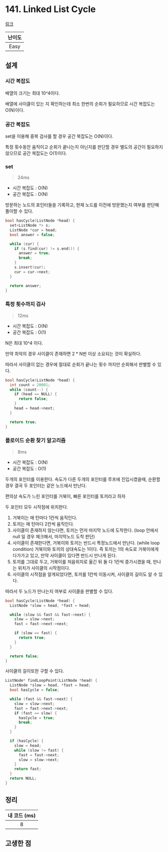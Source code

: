 # 141. Linked List Cycle

[링크](https://leetcode.com/problems/linked-list-cycle/)

| 난이도 |
| :----: |
|  Easy  |

## 설계

### 시간 복잡도

배열의 크기는 최대 10^4이다.

배열에 사이클이 있는 지 확인하는데 최소 한번의 순회가 필요하므로 시간 복잡도는 O(N)이다.

### 공간 복잡도

set을 이용해 중복 검사를 할 경우 공간 복잡도는 O(N)이다.

특정 횟수동안 움직이고 순회가 끝나는지 아닌지를 판단할 경우 별도의 공간이 필요하지 않으므로 공간 복잡도는 O(1)이다.

### set

> 24ms

- 시간 복잡도 : O(N)
- 공간 복잡도 : O(N)

방문하는 노드의 포인터들을 기록하고, 현재 노드를 이전에 방문했는지 여부를 판단해 풀이할 수 있다.

```cpp
bool hasCycle(ListNode *head) {
  set<ListNode *> s;
  ListNode *cur = head;
  bool answer = false;

  while (cur) {
    if (s.find(cur) != s.end()) {
      answer = true;
      break;
    }
    s.insert(cur);
    cur = cur->next;
  }

  return answer;
}
```

### 특정 횟수까지 검사

> 12ms

- 시간 복잡도 : O(N)
- 공간 복잡도 : O(1)

N은 최대 10^4 이다.

만약 최악의 경우 사이클이 존재하면 2 \* N번 이상 소요되는 것이 확실하다.

따라서 사이클이 없는 경우에 절대로 순회가 끝나는 횟수 까지만 순회해서 판별할 수 있다.

```cpp
bool hasCycle(ListNode *head) {
  int count = 20001;
  while (count--) {
    if (head == NULL) {
      return false;
    }
    head = head->next;
  }

  return true;
}
```

### 플로이드 순환 찾기 알고리즘

> 8ms

- 시간 복잡도 : O(N)
- 공간 복잡도 : O(1)

두개의 포인터를 이용한다. 속도가 다른 두개의 포인터를 루프에 진입시켰을때, 순환할 경우 결국 두 포인터는 같은 노드에서 만난다.

편의상 속도가 느린 포인터를 거북이, 빠른 포인터를 토끼라고 하자

두 포인터 모두 시작점에 위치한다.

1. 거북이는 매 턴마다 1칸씩 움직인다.
2. 토끼는 매 턴마다 2칸씩 움직인다.
3. 사이클이 존재하지 않는다면, 토끼는 먼저 마지막 노드에 도착한다. (loop 안에서 null 일 경우 체크해서, 마지막노드 도착 판단)
4. 사이클이 존재한다면, 거북이와 토끼는 반드시 특정노드에서 만난다. (while loop condition) 거북이와 토끼의 상대속도는 1이다. 즉 토끼는 1의 속도로 거북이에게 다가가고 있고, 만약 사이클이 있다면 반드시 만나게 된다.
5. 토끼를 그대로 두고, 거북이를 처음위치로 옮긴 뒤 둘 다 1칸씩 증가시켰을 때, 만나는 위치가 사이클의 시작점이다.
6. 사이클의 시작점을 알게되었다면, 토끼를 1칸씩 이동시켜, 사이클의 길이도 알 수 있다.

따라서 두 노드가 만나는지 여부로 사이클을 판별할 수 있다.

```cpp
bool hasCycle(ListNode *head) {
  ListNode *slow = head, *fast = head;

  while (slow && fast && fast->next) {
    slow = slow->next;
    fast = fast->next->next;

    if (slow == fast) {
      return true;
    }
  }

  return false;
}
```

사이클의 길이또한 구할 수 있다.

```cpp
ListNode* findLoopPoint(ListNode *head) {
  ListNode *slow = head, *fast = head;
  bool hasCycle = false;

  while (fast && fast->next) {
    slow = slow->next;
    fast = fast->next->next;
    if (fast == slow) {
      hasCycle = true;
      break;
    }
  }

  if (hasCycle) {
    slow = head;
    while (slow != fast) {
      fast = fast->next;
      slow = slow->next;
    }
    return fast;
  }
  return NULL;
}
```

## 정리

| 내 코드 (ms) |
| :----------: |
|      8       |

## 고생한 점
